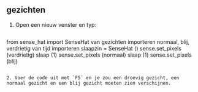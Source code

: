 ## gezichten

1. Open een nieuw venster en typ:
    
    ```python
from sense_hat import SenseHat van gezichten importeren normaal, blij, verdrietig van tijd importeren slaapzin = SenseHat () sense.set_pixels (verdrietig) slaap (1) sense.set_pixels (normaal) slaap (1) sense.set_pixels (blij)
```

2. Voer de code uit met `F5` en je zou een droevig gezicht, een normaal gezicht en een blij gezicht moeten zien verschijnen.